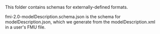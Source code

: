 This folder contains schemas for externally-defined formats.

fmi-2.0-modelDescription.schema.json is the schema for modelDescription.json,
which we generate from the modelDescription.xml in a user's FMU file.
